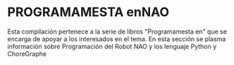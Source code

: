 # PROGRAMAMESTA enNAO
Esta compilación pertenece a la serie de libros "Programamesta en" que se encarga de apoyar a los interesados en el tema. En esta sección se plasma información sobre Programación del Robot NAO y los lenguaje Python y ChoreGraphe
